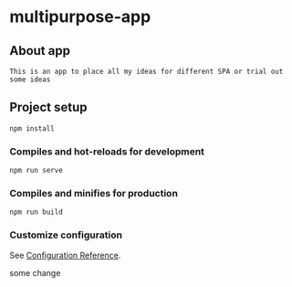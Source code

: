 # multipurpose-app

## About app
```
This is an app to place all my ideas for different SPA or trial out some ideas
```

## Project setup
```
npm install
```

### Compiles and hot-reloads for development
```
npm run serve
```

### Compiles and minifies for production
```
npm run build
```

### Customize configuration
See [Configuration Reference](https://cli.vuejs.org/config/).

some change
